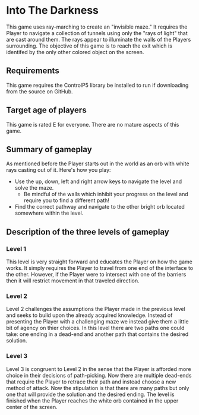 # Into The Darkness

This game uses ray-marching to create an "invisible maze." It requires the Player to navigate a collection of tunnels using only the "rays of light" that are cast around them. The rays appear to illuminate the walls of the Players surrounding. The objective of this game is to reach the exit which is identifed by the only other colored object on the screen.

## Requirements

This game requires the ControlP5 library be installed to run if downloading from the source on GitHub.

## Target age of players

This game is rated E for everyone. There are no mature aspects of this game.

## Summary of gameplay

As mentioned before the Player starts out in the world as an orb with white rays casting out of it. Here's how you play:

- Use the up, down, left and right arrow keys to navigate the level and solve the maze.
  - Be mindful of the walls which inhibit your progress on the level and require you to find a different path!
- Find the correct pathway and navigate to the other bright orb located somewhere within the level.

## Description of the three levels of gameplay

### Level 1

This level is very straight forward and educates the Player on how the game works. It simply requires the Player to travel from one end of the interface to the other. However, if the Player were to intersect with one of the barriers then it will restrict movement in that traveled direction.

### Level 2

Level 2 challenges the assumptions the Player made in the previous level and seeks to build upon the already acquired knowledge. Instead of presenting the Player with a challenging maze we instead give them a little bit of agency on thier choices. In this level there are two paths one could take: one ending in a dead-end and another path that contains the desired solution.

### Level 3

Level 3 is congruent to Level 2 in the sense that the Player is afforded more choice in their decisions of path-picking. Now there are multiple dead-ends that require the Player to retrace their path and instead choose a new method of attack. Now the stipulation is that there are many paths but only one that will provide the solution and the desired ending. The level is finished when the Player reaches the white orb contained in the upper center of the screen.
